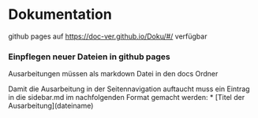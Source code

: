 # Dokumentation

github pages auf https://doc-ver.github.io/Doku/#/ verfügbar


### Einpflegen neuer Dateien in github pages

Ausarbeitungen müssen als markdown Datei in den docs Ordner

Damit die Ausarbeitung in der Seitennavigation auftaucht muss ein Eintrag in die sidebar.md im nachfolgenden Format gemacht werden:
 \* \[Titel der Ausarbeitung\](dateiname) 
